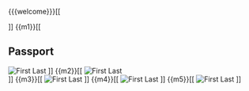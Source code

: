 {{{welcome}}}[[

]]
{{m1}}[[
## Passport
![First Last](https://upload.wikimedia.org/wikipedia/commons/5/56/Specimen_Personal_Information_Page_South_Korean_Passport.jpg)
]]
{{m2}}[[
![First Last](https://upload.wikimedia.org/wikipedia/commons/5/56/Specimen_Personal_Information_Page_South_Korean_Passport.jpg)  
]]
{{m3}}[[
![First Last](https://upload.wikimedia.org/wikipedia/commons/5/56/Specimen_Personal_Information_Page_South_Korean_Passport.jpg)
]]
{{m4}}[[
![First Last](https://upload.wikimedia.org/wikipedia/commons/5/56/Specimen_Personal_Information_Page_South_Korean_Passport.jpg) 
]]
{{m5}}[[
![First Last](https://upload.wikimedia.org/wikipedia/commons/5/56/Specimen_Personal_Information_Page_South_Korean_Passport.jpg) 
]]
